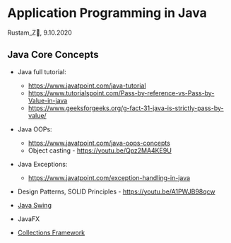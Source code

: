 # Application Programming in Java
 
Rustam_Z🚀, 9.10.2020

## Java Core Concepts
- Java full tutorial:
	- https://www.javatpoint.com/java-tutorial
	- https://www.tutorialspoint.com/Pass-by-reference-vs-Pass-by-Value-in-java
	- https://www.geeksforgeeks.org/g-fact-31-java-is-strictly-pass-by-value/

- Java OOPs:
	- https://www.javatpoint.com/java-oops-concepts
	- Object casting - https://youtu.be/Qpz2MA4KE9U

- Java Exceptions: 
	- https://www.javatpoint.com/exception-handling-in-java

- Design Patterns, SOLID Principles - https://youtu.be/A1PWJB98qcw

- [Java Swing](java-swing)

- JavaFX

- [Collections Framework](collections-framework)
